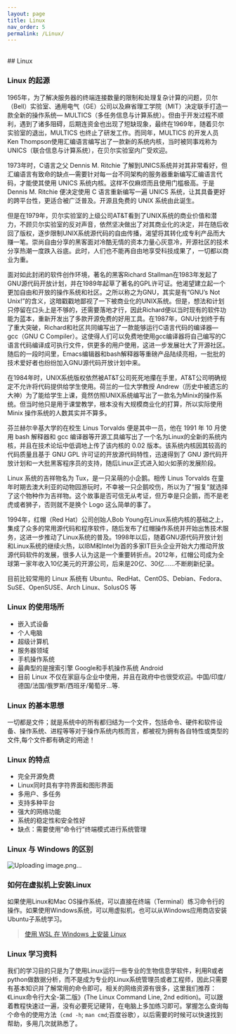 ```yaml
---
layout: page
title: Linux
nav_order: 5
permalink: /Linux/
---
```

<br/>
## Linux


### Linux 的起源
1965年，为了解决服务器的终端连接数量的限制和处理复杂计算的问题，贝尔（Bell）实验室、通用电气（GE）公司以及麻省理工学院（MIT）决定联手打造一款全新的操作系统— MULTICS（多任务信息与计算系统）。但由于开发过程不顺利，遇到了诸多阻碍，后期连资金也出现了短缺现象，最终在1969年，随着贝尔实验室的退出，MULTICS 也终止了研发工作。而同年，MULTICS 的开发人员Ken Thompson使用汇编语言编写出了一款新的系统内核，当时被同事戏称为UNICS（联合信息与计算系统），在贝尔实验室内广受欢迎。

1973年时，C语言之父 Dennis M. Ritchie 了解到UNICS系统并对其非常看好，但汇编语言有致命的缺点—需要针对每一台不同架构的服务器重新编写汇编语言代码，才能使其使用 UNICS 系统内核。这样不仅麻烦而且使用门槛极高。于是 Dennis M. Ritchie 便决定使用 C 语言重新编写一遍 UNICS 系统，让其具备更好的跨平台性，更适合被广泛普及。开源且免费的 UNIX 系统由此诞生。

但是在1979年，贝尔实验室的上级公司AT&T看到了UNIX系统的商业价值和潜力，不顾贝尔实验室的反对声音，依然坚决做出了对其商业化的决定，并在随后收回了版权，逐步限制UNIX系统源代码的自由传播，渴望将其转化成专利产品而大赚一笔。崇尚自由分享的黑客面对冷酷无情的资本力量心灰意冷，开源社区的技术分享热潮一度跌入谷底。此时，人们也不能再自由地享受科技成果了，一切都以商业为重。

面对如此封闭的软件创作环境，著名的黑客Richard Stallman在1983年发起了GNU源代码开放计划，并在1989年起草了著名的GPL许可证。他渴望建立起一个更加自由和开放的操作系统和社区。之所以称之为GNU，其实是有“GNU’s Not Unix!”的含义，这暗戳戳地鄙视了一下被商业化的UNIX系统。但是，想法和计划只停留在口头上是不够的，还需要落地才行，因此Richard便以当时现有的软件功能为蓝本，重新开发出了多款开源免费的好用工具。在1987年，GNU计划终于有了重大突破，Richard和社区共同编写出了一款能够运行C语言代码的编译器—gcc（GNU C Compiler）。这使得人们可以免费地使用gcc编译器将自己编写的C语言代码编译成可执行文件，供更多的用户使用，这进一步发展壮大了开源社区。随后的一段时间里，Emacs编辑器和bash解释器等重磅产品陆续亮相，一批批的技术爱好者也纷纷加入GNU源代码开放计划中来。

在1984年时，UNIX系统版权依然被AT&T公司死死地攥在手里，AT&T公司明确规定不允许将代码提供给学生使用。荷兰的一位大学教授 Andrew（历史中被遗忘的大神）为了能给学生上课，竟然仿照UNIX系统编写出了一款名为Minix的操作系统。但当时他只是用于课堂教学，根本没有大规模商业化的打算，所以实际使用 Minix 操作系统的人数其实并不算多。

芬兰赫尔辛基大学的在校生 Linus Torvalds 便是其中一员，他在 1991 年 10 月使用 bash 解释器和 gcc 编译器等开源工具编写出了一个名为Linux的全新的系统内核，并且在技术论坛中低调地上传了该内核的 0.02 版本。该系统内核因其较高的代码质量且基于 GNU GPL 许可证的开放源代码特性，迅速得到了 GNU 源代码开放计划和一大批黑客程序员的支持，随后Linux正式进入如火如荼的发展阶段。

Linux 系统的吉祥物名为 Tux，是一只呆萌的小企鹅。相传 Linus Torvalds 在童年时期去澳大利亚的动物园游玩时，不幸被一只企鹅咬伤，所以为了“报复”就选择了这个物种作为吉祥物。这个故事是否可信无从考证，但万幸是只企鹅，而不是老虎或者狮子，否则就不是换个 Logo 这么简单的事了。

1994年，红帽（Red Hat）公司创始人Bob Young在Linux系统内核的基础之上，集成了众多的常用源代码和程序软件，随后发布了红帽操作系统并开始出售技术服务，这进一步推动了Linux系统的普及。1998年以后，随着GNU源代码开放计划和Linux系统的继续火热，以IBM和Intel为首的多家IT巨头企业开始大力推动开放源代码软件的发展，很多人认为这是一个重要转折点。2012年，红帽公司成为全球第一家年收入10亿美元的开源公司，后来是20亿、30亿……不断刷新纪录。

目前比较常用的 Linux 系统有 Ubuntu、RedHat、CentOS、Debian、Fedora、SuSE、OpenSUSE、Arch Linux、SolusOS 等


### Linux 的使用场所
- 嵌入式设备
- 个人电脑
- 超级计算机
- 服务器领域
- 手机操作系统
- 最典型的是搜索引擎 Google和手机操作系统 Android
- 目前 Linux 不仅在家庭与企业中使用，并且在政府中也很受欢迎。中国/印度/德国/法国/俄罗斯/西班牙/葡萄牙…等.


### Linux 的基本思想
一切都是文件；就是系统中的所有都归结为一个文件，包括命令、硬件和软件设备、操作系统、进程等等对于操作系统内核而言，都被视为拥有各自特性或类型的文件,每个文件都有确定的用途！


### Linux 的特点
- 完全开源免费
- Linux同时具有字符界面和图形界面
- 多用户、多任务
- 支持多种平台
- 强大的网络功能
- 系统的稳定性和安全性好
- 缺点：需要使用“命令行”终端模式进行系统管理


### Linux 与 Windows 的区别
![Uploading image.png…]()

### 如何在虚拟机上安装Linux

如果使用Linux和Mac OS操作系统，可以直接在终端（Terminal）练习命令行的操作。如果使用Windows系统，可以用虚拟机，也可以从Windows应用商店安装Ubuntu子系统学习。

> [使用 WSL 在 Windows 上安装 Linux](https://learn.microsoft.com/zh-cn/windows/wsl/install)

### Linux 学习资料
我们的学习目的只是为了使用Linux运行一些专业的生物信息学软件，利用R或者python做数据分析，而不是成为专业的Linux系统管理员或者工程师，因此只需要有基本知识并了解常用的命令即可。相关的网络资源有很多，这里我们推荐：《Linux命令行大全-第二版》(The Linux Command Line, 2nd edition)。可以跟着教程快速过一遍，没有必要死记硬背，在电脑上多加练习即可。掌握怎么查询每个命令的使用方法（`cmd -h`;  `man cmd`;百度谷歌），以后需要的时候可以快速找到帮助，多用几次就熟悉了。



<br/>
